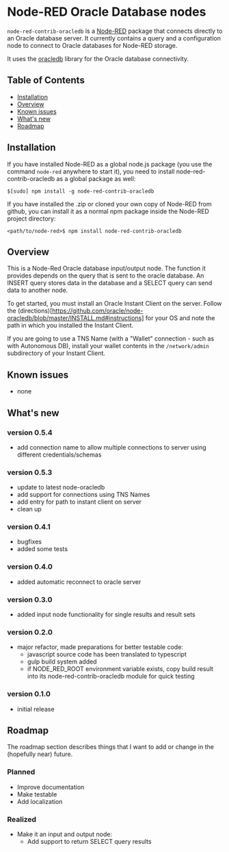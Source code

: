 Node-RED Oracle Database nodes
====================================


`node-red-contrib-oracledb` is a [Node-RED](http://nodered.org/docs/creating-nodes/packaging.html) package that connects directly to an Oracle database server. It currently contains a query and a configuration node to connect to Oracle databases for Node-RED storage.

It uses the [oracledb](https://www.npmjs.com/package/oracledb) library for the Oracle database connectivity.


## Table of Contents
- [Installation](#installation)
- [Overview](#overview)
- [Known issues](#knownissues)
- [What's new](#whatsnew)
- [Roadmap](#roadmap)


## Installation     <a name="installation"></a>

If you have installed Node-RED as a global node.js package (you use the command `node-red` anywhere to start it), you need to install
node-red-contrib-oracledb as a global package as well:

```
$[sudo] npm install -g node-red-contrib-oracledb
```

If you have installed the .zip or cloned your own copy of Node-RED from github, you can install it as a normal npm package inside the Node-RED project directory:

```
<path/to/node-red>$ npm install node-red-contrib-oracledb
```

## Overview     <a name="overview"></a>

This is a Node-Red Oracle database input/output node. The function it provides depends on the query that is sent to the oracle database. An INSERT query stores data in the database and a SELECT query can send data to another node.

To get started, you must install an Oracle Instant Client on the server. Follow the (directions)[https://github.com/oracle/node-oracledb/blob/master/INSTALL.md#instructions] for your OS and note the path in which you installed the Instant Client. 

If you are going to use a TNS Name (with a "Wallet" connection - such as with Autonomous DB), install your wallet contents in the `/network/admin` subdirectory of your Instant Client. 

## Known issues     <a name="knownissues"></a>

- none


## What's new     <a name="whatsnew"></a>

### version 0.5.4
- add connection name to allow multiple connections to server using different credentials/schemas

### version 0.5.3
- update to latest node-oracledb
- add support for connections using TNS Names
- add entry for path to instant client on server
- clean up

### version 0.4.1
- bugfixes
- added some tests

### version 0.4.0
- added automatic reconnect to oracle server

### version 0.3.0
- added input node functionality for single results and result sets

### version 0.2.0
- major refactor, made preparations for better testable code:
  - javascript source code has been translated to typescript
  - gulp build system added
  - if NODE_RED_ROOT environment variable exists, copy build result into its node-red-contrib-oracledb module for quick testing

### version 0.1.0
- initial release


## Roadmap     <a name="roadmap"></a>

The roadmap section describes things that I want to add or change in the (hopefully near) future.

### Planned
- Improve documentation
- Make testable
- Add localization

### Realized
- Make it an input and output node:
  - Add support to return SELECT query results
